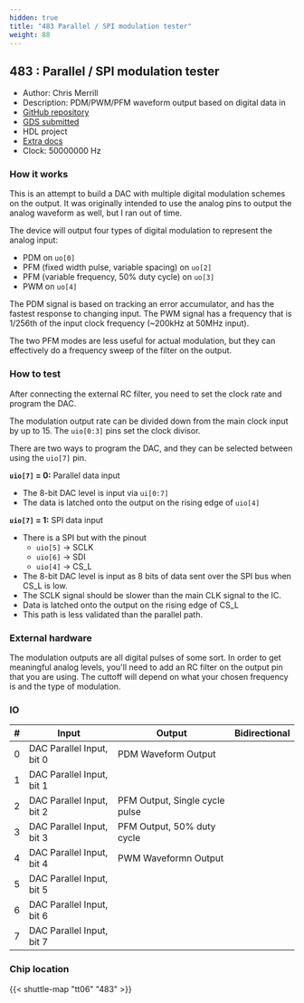 ```yaml
---
hidden: true
title: "483 Parallel / SPI modulation tester"
weight: 88
---
```


## 483 : Parallel / SPI modulation tester

* Author: Chris Merrill
* Description: PDM/PWM/PFM waveform output based on digital data in
* [GitHub repository](https://github.com/cmerrill/tt06-cmerrill)
* [GDS submitted](https://github.com/cmerrill/tt06-cmerrill/actions/runs/8739590879)
* HDL project
* [Extra docs]()
* Clock: 50000000 Hz

<!---

This file is used to generate your project datasheet. Please fill in the information below and delete any unused
sections.

You can also include images in this folder and reference them in the markdown. Each image must be less than
512 kb in size, and the combined size of all images must be less than 1 MB.
-->


### How it works

This is an attempt to build a DAC with multiple digital modulation schemes on the output.
It was originally intended to use the analog pins to output the analog waveform as well, but I ran out of time.

The device will output four types of digital modulation to represent the analog input:

- PDM on `uo[0]`
- PFM (fixed width pulse, variable spacing) on `uo[2]`
- PFM (variable frequency, 50% duty cycle) on `uo[3]`
- PWM on `uo[4]`

The PDM signal is based on tracking an error accumulator, and has the fastest response to changing input. The PWM signal has a frequency that is 1/256th of the input clock frequency (~200kHz at 50MHz input).

The two PFM modes are less useful for actual modulation, but they can effectively do a frequency sweep of the filter on the output.

### How to test

After connecting the external RC filter, you need to set the clock rate and program the DAC.

The modulation output rate can be divided down from the main clock input by up to 15. The `uio[0:3]` pins set the clock divisor.

There are two ways to program the DAC, and they can be selected between using the `uio[7]` pin.

**`uio[7]` = 0:** Parallel data input

- The 8-bit DAC level is input via `ui[0:7]`
- The data is latched onto the output on the rising edge of `uio[4]`

**`uio[7]` = 1:** SPI data input

- There is a SPI but with the pinout
  - `uio[5]` -> SCLK
  - `uio[6]` -> SDI
  - `uio[4]` -> CS_L
- The 8-bit DAC level is input as 8 bits of data sent over the SPI bus when CS_L is low.
- The SCLK signal should be slower than the main CLK signal to the IC.
- Data is latched onto the output on the rising edge of CS_L
- This path is less validated than the parallel path.

### External hardware

The modulation outputs are all digital pulses of some sort. In order to get meaningful analog levels, you'll need to add an RC filter on the output pin that you are using. The cuttoff will depend on what your chosen frequency is and the type of modulation.


### IO

| #             | Input    | Output   | Bidirectional   |
| ------------- | -------- | -------- | --------------- |
| 0 | DAC Parallel Input, bit 0  | PDM Waveform Output  |      |
| 1 | DAC Parallel Input, bit 1  |   |      |
| 2 | DAC Parallel Input, bit 2  | PFM Output, Single cycle pulse  |      |
| 3 | DAC Parallel Input, bit 3  | PFM Output, 50% duty cycle  |      |
| 4 | DAC Parallel Input, bit 4  | PWM Waveformn Output  |      |
| 5 | DAC Parallel Input, bit 5  |   |      |
| 6 | DAC Parallel Input, bit 6  |   |      |
| 7 | DAC Parallel Input, bit 7  |   |      |


### Chip location

{{< shuttle-map "tt06" "483" >}}
